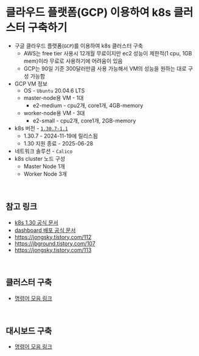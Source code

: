 # 클라우드 플랫폼(GCP) 이용하여 k8s 클러스터 구축하기
* 구글 클라우드 플랫폼(`GCP`)를 이용하여 k8s 클러스터 구축
  * AWS는 free tier 사용시 12개월 무료이지만 ec2 성능이 제한적(1 cpu, 1GB mem)이라 무료로 사용하기에 어려움이 있음
  * GCP는 90일 기준 300달러만큼 사용 가능해서 VM의 성능을 원하는 대로 구성 가능함
* GCP VM 정보
  * OS - `Ubuntu` 20.04.6 LTS
  * master-node용 VM - 1대
    * e2-medium - cpu2개, core1개, 4GB-memory
  * worker-node용 VM - 3대
    * e2-small - cpu2개, core1개, 2GB-memory
* k8s 버전 - [`1.30.7-1.1`](https://kubernetes.io/ko/releases/#release-v1-30)
  * 1.30.7 - 2024-11-19에 릴리스됨
  * 1.30 지원 종료 - 2025-06-28
* 네트워크 솔루션 - `Calico`
* k8s cluster 노드 구성
  * Master Node 1개
  * Worker Node 3개

<br>

## 참고 링크
* [k8s 1.30 공식 문서](https://v1-30.docs.kubernetes.io/docs/setup/production-environment/tools/kubeadm/install-kubeadm/)
* [dashboard 배포 공식 문서](https://kubernetes.io/ko/docs/tasks/access-application-cluster/web-ui-dashboard/)
* https://jongsky.tistory.com/112
* https://jbground.tistory.com/107
* https://jongsky.tistory.com/113

<br>

## 클러스터 구축
* [명령어 모음 링크](/create-k8s-cluster/used-script.md)

<br>

## 대시보드 구축
* [명령어 모음 링크](/create-k8s-dashboard/used-script.md)
